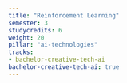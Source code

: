```yaml
---
title: "Reinforcement Learning"
semester: 3
studycredits: 6
weight: 20
pillar: "ai-technologies"
tracks:
- bachelor-creative-tech-ai
bachelor-creative-tech-ai: true
---
```

